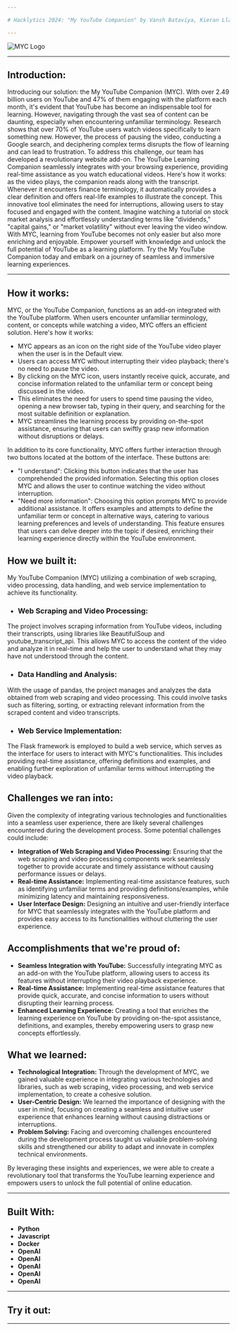 ```yaml
---

# Hacklytics 2024: "My YouTube Companion" by Vansh Bataviya, Kieran Llarena, Sadokat Raupova, Iris  Shakya, 

---
```


![MYC Logo](https://github.com/vanshb03/Hacklytics2024/assets/158211829/d96b39e1-b04b-4b56-9c64-2b26b7e9cebc)

---

## Introduction: 

Introducing our solution: the My YouTube Companion (MYC). With over 2.49 billion users on YouTube and 47% of them engaging with the platform each month, it's evident that YouTube has become an indispensable tool for learning. However, navigating through the vast sea of content can be daunting, especially when encountering unfamiliar terminology. 
Research shows that over 70% of YouTube users watch videos specifically to learn something new. However, the process of pausing the video, conducting a Google search, and deciphering complex terms disrupts the flow of learning and can lead to frustration.
To address this challenge, our team has developed a revolutionary website add-on. The YouTube Learning Companion seamlessly integrates with your browsing experience, providing real-time assistance as you watch educational videos. 
Here's how it works: as the video plays, the companion reads along with the transcript. Whenever it encounters finance terminology, it automatically provides a clear definition and offers real-life examples to illustrate the concept. This innovative tool eliminates the need for interruptions, allowing users to stay focused and engaged with the content.
Imagine watching a tutorial on stock market analysis and effortlessly understanding terms like "dividends," "capital gains," or "market volatility" without ever leaving the video window. With MYC, learning from YouTube becomes not only easier but also more enriching and enjoyable. Empower yourself with knowledge and unlock the full potential of YouTube as a learning platform. Try the My YouTube Companion today and embark on a journey of seamless and immersive learning experiences.

---

## How it works: 

MYC, or the YouTube Companion, functions as an add-on integrated with the YouTube platform. When users encounter unfamiliar terminology, content, or concepts while watching a video, MYC offers an efficient solution. Here's how it works:

- MYC appears as an icon on the right side of the YouTube video player when the user is in the Default view.
- Users can access MYC without interrupting their video playback; there's no need to pause the video.
- By clicking on the MYC icon, users instantly receive quick, accurate, and concise information related to the unfamiliar term or concept being discussed in the video.
- This eliminates the need for users to spend time pausing the video, opening a new browser tab, typing in their query, and searching for the most suitable definition or explanation.
- MYC streamlines the learning process by providing on-the-spot assistance, ensuring that users can swiftly grasp new information without disruptions or delays.

In addition to its core functionality, MYC offers further interaction through two buttons located at the bottom of the interface. These buttons are:

- "I understand": Clicking this button indicates that the user has comprehended the provided information. Selecting this option closes MYC and allows the user to continue watching the video without interruption.
- "Need more information": Choosing this option prompts MYC to provide additional assistance. It offers examples and attempts to define the unfamiliar term or concept in alternative ways, catering to various learning preferences and levels of understanding. This feature ensures that users can delve deeper into the topic if desired, enriching their learning experience directly within the YouTube environment.
  
## How we built it:

My YouTube Companion (MYC) utilizing a combination of web scraping, video processing, data handling, and web service implementation to achieve its functionality.

- ### Web Scraping and Video Processing:
The project involves scraping information from YouTube videos, including their transcripts, using libraries like BeautifulSoup and youtube_transcript_api. This allows MYC to access the content of the video and analyze it in real-time and help the user to understand what they may have not understood through the content.

- ### Data Handling and Analysis:
With the usage of pandas, the project manages and analyzes the data obtained from web scraping and video processing. This could involve tasks such as filtering, sorting, or extracting relevant information from the scraped content and video transcripts.

- ### Web Service Implementation:
The Flask framework is employed to build a web service, which serves as the interface for users to interact with MYC's functionalities. This includes providing real-time assistance, offering definitions and examples, and enabling further exploration of unfamiliar terms without interrupting the video playback.

## Challenges we ran into:

Given the complexity of integrating various technologies and functionalities into a seamless user experience, there are likely several challenges encountered during the development process. Some potential challenges could include:

- **Integration of Web Scraping and Video Processing:** Ensuring that the web scraping and video processing components work seamlessly together to provide accurate and timely assistance without causing performance issues or delays.
- **Real-time Assistance:** Implementing real-time assistance features, such as identifying unfamiliar terms and providing definitions/examples, while minimizing latency and maintaining responsiveness.
- **User Interface Design:** Designing an intuitive and user-friendly interface for MYC that seamlessly integrates with the YouTube platform and provides easy access to its functionalities without cluttering the user experience.

## Accomplishments that we're proud of:

- **Seamless Integration with YouTube:** Successfully integrating MYC as an add-on with the YouTube platform, allowing users to access its features without interrupting their video playback experience.
- **Real-time Assistance:** Implementing real-time assistance features that provide quick, accurate, and concise information to users without disrupting their learning process.
- **Enhanced Learning Experience:** Creating a tool that enriches the learning experience on YouTube by providing on-the-spot assistance, definitions, and examples, thereby empowering users to grasp new concepts effortlessly.

## What we learned:

- **Technological Integration:** Through the development of MYC, we gained valuable experience in integrating various technologies and libraries, such as web scraping, video processing, and web service implementation, to create a cohesive solution.
- **User-Centric Design:** We learned the importance of designing with the user in mind, focusing on creating a seamless and intuitive user experience that enhances learning without causing distractions or interruptions.
- **Problem Solving:** Facing and overcoming challenges encountered during the development process taught us valuable problem-solving skills and strengthened our ability to adapt and innovate in complex technical environments.

By leveraging these insights and experiences, we were able to create a revolutionary tool that transforms the YouTube learning experience and empowers users to unlock the full potential of online education.


---

## Built With:

- **Python**
- **Javascript**
- **Docker**
- **OpenAI**
- **OpenAI**
- **OpenAI**
- **OpenAI**
- **OpenAI**

---

## Try it out:

---
